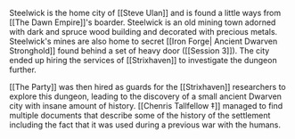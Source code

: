 Steelwick is the home city of [[Steve Ulan]] and is found a little ways from [[The Dawn Empire]]'s boarder. Steelwick is an old mining town adorned with dark and spruce wood building and decorated with precious metals. Steelwick's mines are also home to secret [[Iron Forge| Ancient Dwarven Stronghold]] found behind a set of heavy door ([[Session 3]]). The city ended up hiring the services of [[Strixhaven]] to investigate the dungeon further. 

[[The Party]] was then hired as guards for the [[Strixhaven]] researchers to explore this dungeon, leading to the discovery of a small ancient Dwarven city with insane amount of history. [[Chenris Tallfellow ‡]] managed to find multiple documents that describe some of the history of the settlement including the fact that it was used during a previous war with the humans. 